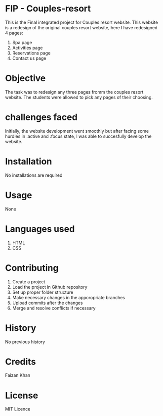 # FIP - Couples-resort
This is the Final integrated project for Couples resort website. This website is a redesign of the original couples resort website, here I have redesigned 4 pages:

1. Spa page
2. Activities page
3. Reservations page
4. Contact us page

# Objective
The task was to redesign any three pages fromm the couples resort website. The students were allowed to pick any pages of their choosing.

# challenges faced
Initially, the website development went smoothly but after facing some hurdles in :active and :focus state, I was able to succesfully develop the website. 

# Installation
No installations are required

# Usage
None

# Languages used
1. HTML
2. CSS

# Contributing
1. Create a project
2. Load the project in Github repository
3. Set up proper folder structure
4. Make necessary changes in the apporopriate branches
5. Upload commits after the changes
6. Merge and resolve conflicts if necessary

# History
No previous history

# Credits
Faizan Khan

# License
MIT Licence